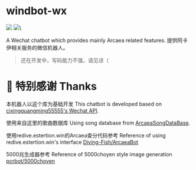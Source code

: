 # windbot-wx
![](https://img.shields.io/github/last-commit/Windsun6688/windbot-wx?style=for-the-badge)
![](https://img.shields.io/github/commit-activity/w/Windsun6688/windbot-wx?style=for-the-badge)\


A Wechat chatbot which provides mainly Arcaea related features.
提供阿卡伊相关服务的微信机器人。
> 还在开发中，写码能力不强，请见谅（

# :gift_heart: 特别感谢 Thanks

本机器人以这个库为基础开发 This chatbot is developed based on [cixingguangming55555's Wechat API](https://github.com/cixingguangming55555/wechat-bot).

使用来自这里的歌曲数据库 Using song database from [ArcaeaSongDataBase](https://github.com/Arcaea-Infinity/ArcaeaSongDatabase).

使用redive.estertion.win的Arcaea查分代码参考 Reference of using redive.estertion.win's interface [Diving-Fish/ArcaeaBot](https://github.com/Diving-Fish/ArcaeaBot)

5000兆生成器参考 Reference of 5000choyen style image generation [pcrbot/5000choyen](https://github.com/pcrbot/5000choyen)
